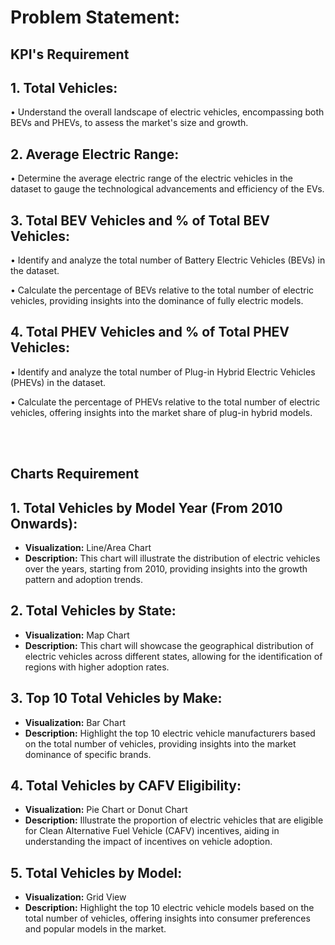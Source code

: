 <!DOCTYPE html>
<html lang="en">

<body>
    <h1>Problem Statement:</h1>
    <h2 class="highlight">KPI's Requirement</h2>
    <h2>1. Total Vehicles:</h2>
    <p>• Understand the overall landscape of electric vehicles, encompassing both BEVs and PHEVs, to assess the market's size and growth.</p>
    <h2>2. Average Electric Range:</h2>
    <p>• Determine the average electric range of the electric vehicles in the dataset to gauge the technological advancements and efficiency of the EVs.</p>
    <h2>3. Total BEV Vehicles and % of Total BEV Vehicles:</h2>
    <p>• Identify and analyze the total number of Battery Electric Vehicles (BEVs) in the dataset.</p>
    <p>• Calculate the percentage of BEVs relative to the total number of electric vehicles, providing insights into the dominance of fully electric models.</p>
    <h2>4. Total PHEV Vehicles and % of Total PHEV Vehicles:</h2>
    <p>• Identify and analyze the total number of Plug-in Hybrid Electric Vehicles (PHEVs) in the dataset.</p>
    <p>• Calculate the percentage of PHEVs relative to the total number of electric vehicles, offering insights into the market share of plug-in hybrid models.</p>
    <br><br>
    <h2 class="highlight">Charts Requirement</h2>
    <h2>1. Total Vehicles by Model Year (From 2010 Onwards):</h2>
    <ul>
        <li><strong>Visualization:</strong> Line/Area Chart</li>
        <li><strong>Description:</strong> This chart will illustrate the distribution of electric vehicles over the years, starting from 2010, providing insights into the growth pattern and adoption trends.</li>
    </ul>
    <h2>2. Total Vehicles by State:</h2>
    <ul>
        <li><strong>Visualization:</strong> Map Chart</li>
        <li><strong>Description:</strong> This chart will showcase the geographical distribution of electric vehicles across different states, allowing for the identification of regions with higher adoption rates.</li>
    </ul>
    <h2>3. Top 10 Total Vehicles by Make:</h2>
    <ul>
        <li><strong>Visualization:</strong> Bar Chart</li>
        <li><strong>Description:</strong> Highlight the top 10 electric vehicle manufacturers based on the total number of vehicles, providing insights into the market dominance of specific brands.</li>
    </ul>
    <h2>4. Total Vehicles by CAFV Eligibility:</h2>
    <ul>
        <li><strong>Visualization:</strong> Pie Chart or Donut Chart</li>
        <li><strong>Description:</strong> Illustrate the proportion of electric vehicles that are eligible for Clean Alternative Fuel Vehicle (CAFV) incentives, aiding in understanding the impact of incentives on vehicle adoption.</li>
    </ul>
    <h2>5. Total Vehicles by Model:</h2>
    <ul>
        <li><strong>Visualization:</strong> Grid View</li>
        <li><strong>Description:</strong> Highlight the top 10 electric vehicle models based on the total number of vehicles, offering insights into consumer preferences and popular models in the market.</li>
    </ul>
</body>
</html>
